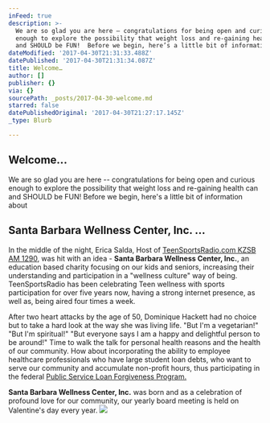 ```yaml
---
inFeed: true
description: >-
  We are so glad you are here – congratulations for being open and curious
  enough to explore the possibility that weight loss and re-gaining health can
  and SHOULD be FUN!  Before we begin, here’s a little bit of information about 
dateModified: '2017-04-30T21:31:33.488Z'
datePublished: '2017-04-30T21:31:34.087Z'
title: Welcome…
author: []
publisher: {}
via: {}
sourcePath: _posts/2017-04-30-welcome.md
starred: false
datePublishedOriginal: '2017-04-30T21:27:17.145Z'
_type: Blurb

---
```

## Welcome...

We are so glad you are here -- congratulations for being open and curious enough to explore the possibility that weight loss and re-gaining health can and SHOULD be FUN! Before we begin, here's a little bit of information about 

## Santa Barbara Wellness Center, Inc. ...

In the middle of the night, Erica Salda, Host of [TeenSportsRadio.com KZSB AM 1290][0], was hit with an idea - **Santa Barbara Wellness Center, Inc.**, an education based charity focusing on our kids and seniors, increasing their understanding and participation in a "wellness culture" way of being. TeenSportsRadio has been celebrating Teen wellness with sports participation for over five years now, having a strong internet presence, as well as, being aired four times a week.

After two heart attacks by the age of 50, Dominique Hackett had no choice but to take a hard look at the way she was living life. "But I'm a vegetarian!" "But I'm spiritual!" "But everyone says I am a happy and delightful person to be around!" Time to walk the talk for personal health reasons and the health of our community.
How about incorporating the ability to employee healthcare professionals who have large student loan debts, who want to serve our community and accumulate non-profit hours, thus participating in the federal [Public Service Loan Forgiveness Program.][1]

**Santa Barbara Wellness Center, Inc.** was born and as a celebration of profound love for our community, our yearly board meeting is held on Valentine's day every year.
![](https://the-grid-user-content.s3-us-west-2.amazonaws.com/a8fe02e2-8a42-48ea-be2a-5bc20066a718.jpg)

[0]: http://www.tsr.com/
[1]: https://studentaid.ed.gov/sa/repay-loans/forgiveness-cancellation/public-service